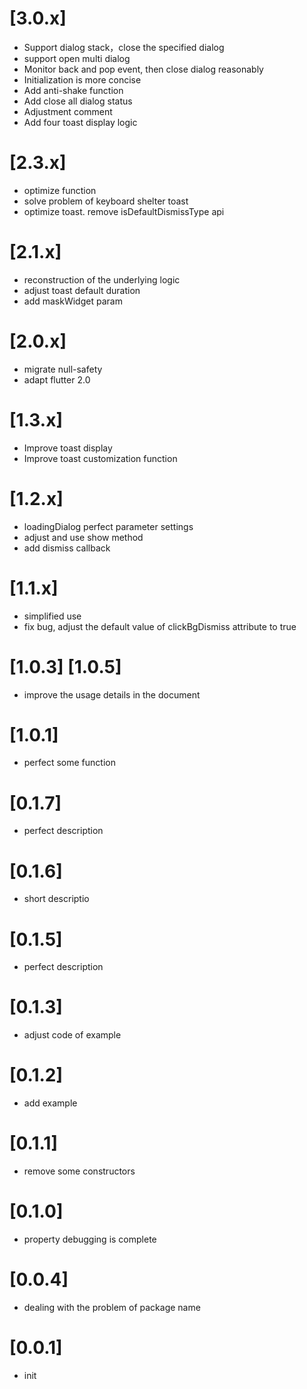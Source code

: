 # [3.0.x]

- Support dialog stack，close the specified dialog
- support open multi dialog
- Monitor back and pop event, then close dialog reasonably
- Initialization is more concise
- Add anti-shake function
- Add close all dialog status
- Adjustment comment
- Add four toast display logic

# [2.3.x]

- optimize function
- solve problem of keyboard shelter toast
- optimize toast. remove isDefaultDismissType api

# [2.1.x]

- reconstruction of the underlying logic
- adjust toast default duration
- add maskWidget param

# [2.0.x]

- migrate null-safety
- adapt flutter 2.0

# [1.3.x]

- Improve toast display
- Improve toast customization function

# [1.2.x]

- loadingDialog perfect parameter settings
- adjust and use show method
- add dismiss callback

# [1.1.x]

- simplified use
- fix bug, adjust the default value of clickBgDismiss attribute to true

# [1.0.3] [1.0.5]

- improve the usage details in the document

# [1.0.1]

- perfect some function

# [0.1.7]

- perfect description

# [0.1.6]

- short descriptio

# [0.1.5]

- perfect description

# [0.1.3]

- adjust code of example

# [0.1.2]

- add example

# [0.1.1]

- remove some constructors

# [0.1.0]

- property debugging is complete

# [0.0.4]

- dealing with the problem of package name

# [0.0.1]

- init